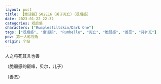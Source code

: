 ```yaml
---
layout: post
title: 【童话镇】S02E16（关于死亡）（观后感）
date: 2023-01-22 22:32
categories: 观后感
characters: ["Rumplestiltskin/Dark One"]
tags: ["观后感", "童话镇", "Rumbelle", "死亡", "脆弱感", "善恶", "待扩充"]
pov: 第一人称视角
origin: 个站
---
```


人之将死其言也善

（脆弱感的巅峰，贝尔，儿子）

（善恶）
